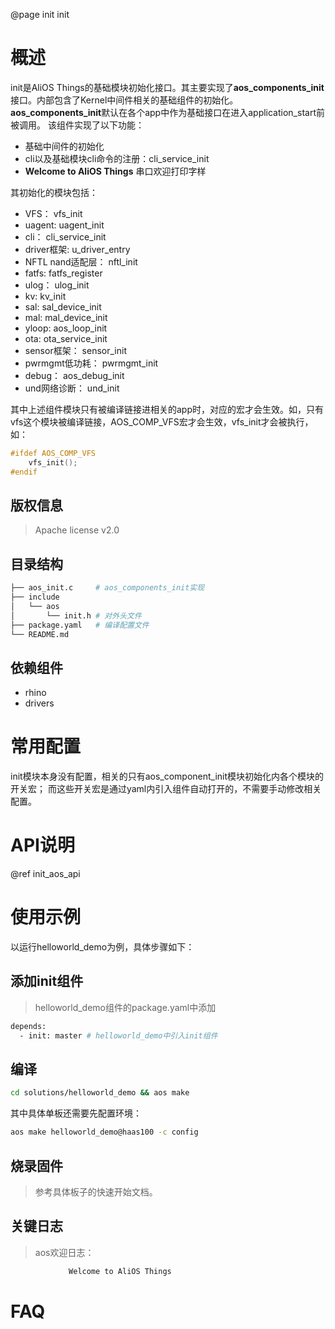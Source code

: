 @page init init

# 概述
init是AliOS Things的基础模块初始化接口。其主要实现了**aos_components_init**接口。内部包含了Kernel中间件相关的基础组件的初始化。**aos_components_init**默认在各个app中作为基础接口在进入application_start前被调用。
该组件实现了以下功能：
- 基础中间件的初始化
- cli以及基础模块cli命令的注册：cli_service_init
- **Welcome to AliOS Things** 串口欢迎打印字样

其初始化的模块包括：
- VFS： vfs_init
- uagent: uagent_init
- cli： cli_service_init
- driver框架: u_driver_entry
- NFTL nand适配层： nftl_init
- fatfs: fatfs_register
- ulog： ulog_init
- kv: kv_init
- sal: sal_device_init
- mal: mal_device_init
- yloop: aos_loop_init
- ota: ota_service_init
- sensor框架： sensor_init
- pwrmgmt低功耗： pwrmgmt_init
- debug： aos_debug_init
- und网络诊断： und_init

其中上述组件模块只有被编译链接进相关的app时，对应的宏才会生效。如，只有vfs这个模块被编译链接，AOS_COMP_VFS宏才会生效，vfs_init才会被执行，如：
```C
#ifdef AOS_COMP_VFS
    vfs_init();
#endif
```

## 版权信息
> Apache license v2.0

## 目录结构
```sh
├── aos_init.c     # aos_components_init实现
├── include
│   └── aos
│       └── init.h # 对外头文件
├── package.yaml   # 编译配置文件
└── README.md
```

## 依赖组件
* rhino
* drivers

# 常用配置
init模块本身没有配置，相关的只有aos_component_init模块初始化内各个模块的开关宏；
而这些开关宏是通过yaml内引入组件自动打开的，不需要手动修改相关配置。

# API说明
@ref init_aos_api

# 使用示例
以运行helloworld_demo为例，具体步骤如下：

## 添加init组件
> helloworld_demo组件的package.yaml中添加
```sh
depends:
  - init: master # helloworld_demo中引入init组件
```

## 编译
```sh
cd solutions/helloworld_demo && aos make
```
其中具体单板还需要先配置环境：
```sh
aos make helloworld_demo@haas100 -c config
```

## 烧录固件
> 参考具体板子的快速开始文档。

## 关键日志
> aos欢迎日志：
```sh
             Welcome to AliOS Things           
```

# FAQ
